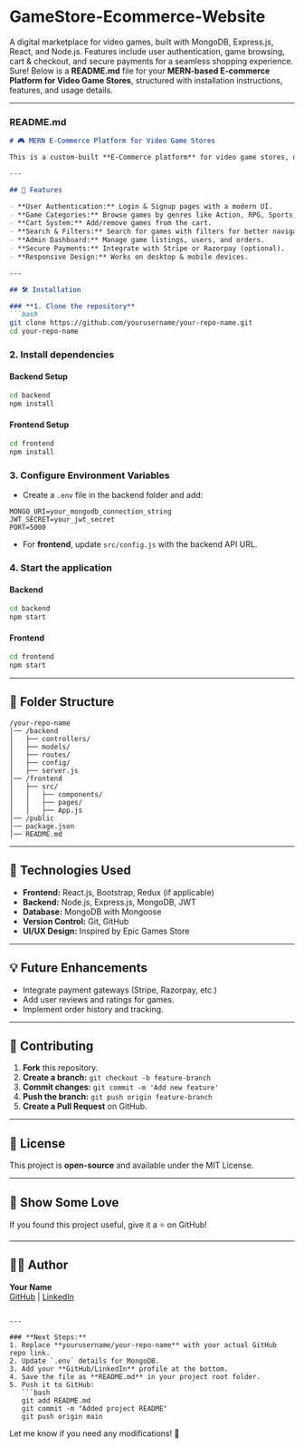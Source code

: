 # GameStore-Ecommerce-Website
 A digital marketplace for video games, built with MongoDB, Express.js, React, and Node.js. Features include user authentication, game browsing, cart & checkout, and secure payments for a seamless shopping experience.
Sure! Below is a **README.md** file for your **MERN-based E-commerce Platform for Video Game Stores**, structured with installation instructions, features, and usage details.

---

### **README.md**
```md
# 🎮 MERN E-Commerce Platform for Video Game Stores

This is a custom-built **E-Commerce platform** for video game stores, developed using the **MERN stack** (MongoDB, Express, React, Node.js). The frontend is designed to resemble **Epic Games Store & Steam**, with a visually appealing and interactive user experience.

---

## 🚀 Features

- **User Authentication:** Login & Signup pages with a modern UI.
- **Game Categories:** Browse games by genres like Action, RPG, Sports, etc.
- **Cart System:** Add/remove games from the cart.
- **Search & Filters:** Search for games with filters for better navigation.
- **Admin Dashboard:** Manage game listings, users, and orders.
- **Secure Payments:** Integrate with Stripe or Razorpay (optional).
- **Responsive Design:** Works on desktop & mobile devices.

---

## 🛠️ Installation

### **1. Clone the repository**
```bash
git clone https://github.com/yourusername/your-repo-name.git
cd your-repo-name
```

### **2. Install dependencies**
#### **Backend Setup**
```bash
cd backend
npm install
```
#### **Frontend Setup**
```bash
cd frontend
npm install
```

### **3. Configure Environment Variables**
- Create a `.env` file in the backend folder and add:
```env
MONGO_URI=your_mongodb_connection_string
JWT_SECRET=your_jwt_secret
PORT=5000
```
- For **frontend**, update `src/config.js` with the backend API URL.

### **4. Start the application**
#### **Backend**
```bash
cd backend
npm start
```
#### **Frontend**
```bash
cd frontend
npm start
```

---

## 📂 Folder Structure

```
/your-repo-name
│── /backend
│   ├── controllers/
│   ├── models/
│   ├── routes/
│   ├── config/
│   ├── server.js
│── /frontend
│   ├── src/
│   │   ├── components/
│   │   ├── pages/
│   │   ├── App.js
│── /public
│── package.json
│── README.md
```

---

## 🔗 Technologies Used

- **Frontend:** React.js, Bootstrap, Redux (if applicable)
- **Backend:** Node.js, Express.js, MongoDB, JWT
- **Database:** MongoDB with Mongoose
- **Version Control:** Git, GitHub
- **UI/UX Design:** Inspired by Epic Games Store

---

## 💡 Future Enhancements

- Integrate payment gateways (Stripe, Razorpay, etc.)
- Add user reviews and ratings for games.
- Implement order history and tracking.

---

## 🤝 Contributing

1. **Fork** this repository.
2. **Create a branch:** `git checkout -b feature-branch`
3. **Commit changes:** `git commit -m 'Add new feature'`
4. **Push the branch:** `git push origin feature-branch`
5. **Create a Pull Request** on GitHub.

---

## 📜 License

This project is **open-source** and available under the MIT License.

---

## 🌟 Show Some Love
If you found this project useful, give it a ⭐ on GitHub!

---

## 🧑‍💻 Author
**Your Name**  
[GitHub](https://github.com/yourusername) | [LinkedIn](https://linkedin.com/in/yourprofile)
```

---

### **Next Steps:**
1. Replace **yourusername/your-repo-name** with your actual GitHub repo link.
2. Update `.env` details for MongoDB.
3. Add your **GitHub/LinkedIn** profile at the bottom.
4. Save the file as **README.md** in your project root folder.
5. Push it to GitHub:  
   ```bash
   git add README.md
   git commit -m "Added project README"
   git push origin main
   ```

Let me know if you need any modifications! 🚀
